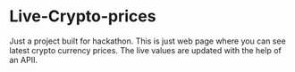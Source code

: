# Live-Crypto-prices
Just a project built for hackathon.
This is just web page where you can see latest crypto currency prices.
The live values are updated with the help of an APII.

